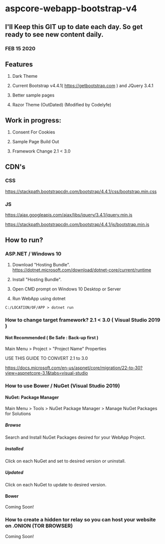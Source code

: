 # aspcore-webapp-bootstrap-v4

## I'll Keep this GIT up to date each day. So get ready to see new content daily.
### FEB 15 2020

## Features
1. Dark Theme

2. Current Bootstrap v4.4.1( https://getbootstrap.com ) and JQuery 3.4.1
    
3. Better sample pages

4. Razor Theme (OutDated) (Modified by Codelyfe)

## Work in progress:
1. Consent For Cookies

2. Sample Page Build Out

3. Framework Change 2.1 < 3.0

## CDN's

### CSS

https://stackpath.bootstrapcdn.com/bootstrap/4.4.1/css/bootstrap.min.css


### JS

https://ajax.googleapis.com/ajax/libs/jquery/3.4.1/jquery.min.js

https://stackpath.bootstrapcdn.com/bootstrap/4.4.1/js/bootstrap.min.js

## How to run?

### ASP.NET / Windows 10 

1. Download "Hosting Bundle".
https://dotnet.microsoft.com/download/dotnet-core/current/runtime

2. Install "Hosting Bundle".

3. Open CMD prompt on Windows 10 Desktop or Server

4. Run WebApp using dotnet
```
C:/LOCATION/OF/APP > dotnet run
```

### How to change target framework? 2.1 < 3.0 ( Visual Studio 2019 )
#### Not Recommended ( Be Safe : Back-up first )

Main Menu > Project > "Project Name" Properties

USE THIS GUIDE TO CONVERT 2.1 to 3.0

https://docs.microsoft.com/en-us/aspnet/core/migration/22-to-30?view=aspnetcore-3.1&tabs=visual-studio

### How to use Bower / NuGet (Visual Studio 2019)

#### NuGet: Package Manager

Main Menu > Tools > NuGet Package Manager > Manage NuGet Packages for Solutions

##### Browse

Search and Install NuGet Packages desired for your WebApp Project.

##### Installed

Click on each NuGet and set to desired version or uninstall.

##### Updated

Click on each NuGet to update to desired version.

#### Bower
Coming Soon!

### How to create a hidden tor relay so you can host your website on .ONION (TOR BROWSER)

Coming Soon!